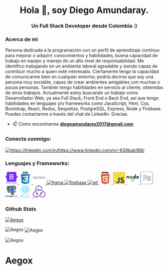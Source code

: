 <h1 align="center">Hola 👋, soy Diego Amundaray.</h1>
<h3 align="center">Un Full Stack Developer desde Colombia :)</h3>

<h3>Acerca de mi</h3>

<p>Persona dedicada a la programación con un perfil de aprendizaje continuo para mejorar o adquirir conocimientos y habilidades, buena capacidad de trabajo en equipo y manejo de un alto nivel de responsabilidad. Me identifico trabajando en un ambiente laboral agradable y siendo capaz de contribuir mucho a quien esté interesado. Ciertamente tengo la capacidad de comunicarme bien en cualquier entorno; podría decirse que soy una persona muy sociable, capaz de crear ambientes amigables con muchas o pocas personas. También tengo habilidades en servicio al cliente, obtenidas de otros trabajos. Actualmente estoy buscando un trabajo como Desarrollador Web, ya sea Full Stack, Front End o Back End, así que tengo habilidades en lenguajes y/o frameworks como JavaScript, Html, Css, Bootstrap, React, Redux, Sequelize, PostgreSQL, Express, Node y Firebase. Puedes contactarme a través del chat de LinkedIn. Gracias.</p>

- 📫 Como encontrarme **diegoamundaray2017@gmail.com**

<h3 align="left">Conecta conmigo:</h3>
<p align="left">
<a href="https://www.linkedin.com/in/diego-amundaray-743862210/" target="blank"><img align="center" src="https://raw.githubusercontent.com/rahuldkjain/github-profile-readme-generator/master/src/images/icons/Social/linked-in-alt.svg" alt="https://linkedin.com/in/https://www.linkedin.com/in/-639bab188/" target="blank" height="30" width="40" /></a>
</p>

<h3 align="left">Lenguajes y Frameworks:</h3>
<p align="left"> <a href="https://getbootstrap.com" target="_blank" rel="noreferrer"> <img src="https://raw.githubusercontent.com/devicons/devicon/master/icons/bootstrap/bootstrap-plain-wordmark.svg" alt="bootstrap" width="40" height="40"/> </a> <a href="https://www.w3schools.com/css/" target="_blank" rel="noreferrer"> <img src="https://raw.githubusercontent.com/devicons/devicon/master/icons/css3/css3-original-wordmark.svg" alt="css3" width="40" height="40"/> </a> <a href="https://expressjs.com" target="_blank" rel="noreferrer"> <img src="https://raw.githubusercontent.com/devicons/devicon/master/icons/express/express-original-wordmark.svg" alt="express" width="40" height="40"/> </a> <a href="https://www.figma.com/" target="_blank" rel="noreferrer"> <img src="https://www.vectorlogo.zone/logos/figma/figma-icon.svg" alt="figma" width="40" height="40"/> </a> <a href="https://firebase.google.com/" target="_blank" rel="noreferrer"> <img src="https://www.vectorlogo.zone/logos/firebase/firebase-icon.svg" alt="firebase" width="40" height="40"/> </a> <a href="https://git-scm.com/" target="_blank" rel="noreferrer"> <img src="https://www.vectorlogo.zone/logos/git-scm/git-scm-icon.svg" alt="git" width="40" height="40"/> </a> <a href="https://www.w3.org/html/" target="_blank" rel="noreferrer"> <img src="https://raw.githubusercontent.com/devicons/devicon/master/icons/html5/html5-original-wordmark.svg" alt="html5" width="40" height="40"/> </a> <a href="https://developer.mozilla.org/en-US/docs/Web/JavaScript" target="_blank" rel="noreferrer"> <img src="https://raw.githubusercontent.com/devicons/devicon/master/icons/javascript/javascript-original.svg" alt="javascript" width="40" height="40"/> </a> <a href="https://nodejs.org" target="_blank" rel="noreferrer"> <img src="https://raw.githubusercontent.com/devicons/devicon/master/icons/nodejs/nodejs-original-wordmark.svg" alt="nodejs" width="40" height="40"/> </a> <a href="https://www.photoshop.com/en" target="_blank" rel="noreferrer"> <img src="https://raw.githubusercontent.com/devicons/devicon/master/icons/photoshop/photoshop-line.svg" alt="photoshop" width="40" height="40"/> </a> <a href="https://www.postgresql.org" target="_blank" rel="noreferrer"> <img src="https://raw.githubusercontent.com/devicons/devicon/master/icons/postgresql/postgresql-original-wordmark.svg" alt="postgresql" width="40" height="40"/> </a> <a href="https://reactjs.org/" target="_blank" rel="noreferrer"> <img src="https://raw.githubusercontent.com/devicons/devicon/master/icons/react/react-original-wordmark.svg" alt="react" width="40" height="40"/> </a> <a href="https://redux.js.org" target="_blank" rel="noreferrer"> <img src="https://raw.githubusercontent.com/devicons/devicon/master/icons/redux/redux-original.svg" alt="redux" width="40" height="40"/> </a> </p>

<h3>Github Stats</h3>

<p align="left"> <a href="https://github.com/ryo-ma/github-profile-trophy"><img src="https://github-profile-trophy.vercel.app/?username=Aegox" alt="Aegox" /></a> </p>

<p><img align="left" src="https://github-readme-stats.vercel.app/api/top-langs?username=aegox&show_icons=true&title_color=0cdfc6&text_color=265956&hide_border=true&locale=en&layout=compact" alt="Aegox" /></p>

<p>&nbsp;<img align="center" src="https://github-readme-stats.vercel.app/api?username=aegox&show_icons=true&theme=synthwave&title_color=20d9cd&text_color=208d7b&hide_border=true&locale=en" alt="Aegox" /></p>

<p><img align="center" src="https://github-readme-streak-stats.herokuapp.com/?user=aegox&" alt='Aegox' /></p>

# Aegox

